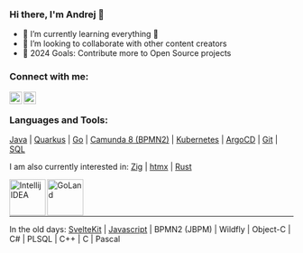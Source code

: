 ### Hi there, I'm Andrej 👋

- 🌱 I’m currently learning everything 🤣
- 👯 I’m looking to collaborate with other content creators
- 🥅 2024 Goals: Contribute more to Open Source projects

### Connect with me:

[<img align="left" alt="andrejpetras | Twitter" width="22px" src="https://cdn.jsdelivr.net/npm/simple-icons@v3/icons/twitter.svg" />][twitter]
[<img align="left" alt="andrejpetras | LinkedIn" width="22px" src="https://cdn.jsdelivr.net/npm/simple-icons@v3/icons/linkedin.svg" />][linkedin]

<br />

### Languages and Tools:

[Java](https://openjdk.org/) | [Quarkus](https://quarkus.io/) | [Go](https://go.dev/) | [Camunda 8 (BPMN2)](https://docs.camunda.io/) | [Kubernetes](https://kubernetes.io/de/) | [ArgoCD](https://argoproj.github.io/cd/) | [Git](https://git-scm.com/) | [SQL](https://en.wikipedia.org/wiki/SQL)

I am also currently interested in: [Zig](https://ziglang.org/) | [htmx](https://htmx.org/) | [Rust](https://www.rust-lang.org/)

<img align="left" alt="Intellij IDEA" width="64px" src="https://resources.jetbrains.com/storage/products/company/brand/logos/IntelliJ_IDEA_icon.svg" />
<img align="left" alt="GoLand" width="64px" src="https://resources.jetbrains.com/storage/products/company/brand/logos/GoLand_icon.svg" />

<br />
<br />
<br />

---
In the old days: [SvelteKit](https://kit.svelte.dev/) |  [Javascript](https://www.ecma-international.org/publications-and-standards/standards/ecma-262/) | BPMN2 (JBPM) | Wildfly | Object-C | C# | PLSQL | C++ | C | Pascal




[twitter]: https://twitter.com/andrejpetras
[linkedin]: https://linkedin.com/in/andrejpetras
